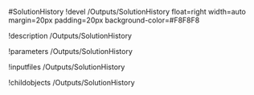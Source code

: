 <!-- MOOSE Object Documentation Stub: Remove this when content is added. -->
#SolutionHistory
!devel /Outputs/SolutionHistory float=right width=auto margin=20px padding=20px background-color=#F8F8F8

!description /Outputs/SolutionHistory

!parameters /Outputs/SolutionHistory

!inputfiles /Outputs/SolutionHistory

!childobjects /Outputs/SolutionHistory
